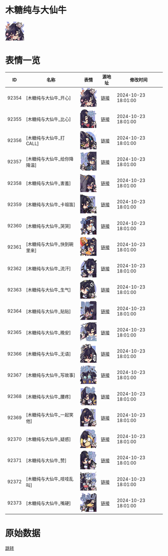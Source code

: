 # 木糖纯与大仙牛

<img src="./cover.png" height="60" alt="cover" />

# 表情一览

|ID|名称|表情|源地址|修改时间|
|----|----|----|----|----|
|92354|[木糖纯与大仙牛_开心]|<img src="./pic/092354_%5B木糖纯与大仙牛_开心%5D.png" height="60" alt="开心"/>|[链接](https://i0.hdslb.com/bfs/garb/413f0e35c9f7a98f38551472c92bffdd6738743f.png)|2024-10-23 18:01:00|
|92355|[木糖纯与大仙牛_比心]|<img src="./pic/092355_%5B木糖纯与大仙牛_比心%5D.png" height="60" alt="比心"/>|[链接](https://i0.hdslb.com/bfs/garb/b37e188621d1ab9e6488627388066e60a3e229fc.png)|2024-10-23 18:01:00|
|92356|[木糖纯与大仙牛_打CALL]|<img src="./pic/092356_%5B木糖纯与大仙牛_打CALL%5D.png" height="60" alt="打CALL"/>|[链接](https://i0.hdslb.com/bfs/garb/3b14833091024442c8d5e947bcac664a2b1501da.png)|2024-10-23 18:01:00|
|92357|[木糖纯与大仙牛_给你降降温]|<img src="./pic/092357_%5B木糖纯与大仙牛_给你降降温%5D.png" height="60" alt="给你降降温"/>|[链接](https://i0.hdslb.com/bfs/garb/b05d4575034af07ce7818123000ec4255340782a.png)|2024-10-23 18:01:00|
|92358|[木糖纯与大仙牛_害羞]|<img src="./pic/092358_%5B木糖纯与大仙牛_害羞%5D.png" height="60" alt="害羞"/>|[链接](https://i0.hdslb.com/bfs/garb/73d1e7b66e58d016aa196a409cb8915848106c4a.png)|2024-10-23 18:01:00|
|92359|[木糖纯与大仙牛_卡祖笛]|<img src="./pic/092359_%5B木糖纯与大仙牛_卡祖笛%5D.png" height="60" alt="卡祖笛"/>|[链接](https://i0.hdslb.com/bfs/garb/7b6ece8dc7cf9ec77a6328290dbf52aa71557066.png)|2024-10-23 18:01:00|
|92360|[木糖纯与大仙牛_哭哭]|<img src="./pic/092360_%5B木糖纯与大仙牛_哭哭%5D.png" height="60" alt="哭哭"/>|[链接](https://i0.hdslb.com/bfs/garb/267c1b07a247fe34b74444bd93303acd2f3ec245.png)|2024-10-23 18:01:00|
|92361|[木糖纯与大仙牛_快到碗里来]|<img src="./pic/092361_%5B木糖纯与大仙牛_快到碗里来%5D.png" height="60" alt="快到碗里来"/>|[链接](https://i0.hdslb.com/bfs/garb/b34edd4deef160045af4db8ca8a6a32902f59f13.png)|2024-10-23 18:01:00|
|92362|[木糖纯与大仙牛_流汗]|<img src="./pic/092362_%5B木糖纯与大仙牛_流汗%5D.png" height="60" alt="流汗"/>|[链接](https://i0.hdslb.com/bfs/garb/4bf4cba42744d2e3b85fbdc6491218b19f6bed02.png)|2024-10-23 18:01:00|
|92363|[木糖纯与大仙牛_生气]|<img src="./pic/092363_%5B木糖纯与大仙牛_生气%5D.png" height="60" alt="生气"/>|[链接](https://i0.hdslb.com/bfs/garb/6c469ea7a4bb4d9ed50228e8e81e1ec9202282f6.png)|2024-10-23 18:01:00|
|92364|[木糖纯与大仙牛_贴贴]|<img src="./pic/092364_%5B木糖纯与大仙牛_贴贴%5D.png" height="60" alt="贴贴"/>|[链接](https://i0.hdslb.com/bfs/garb/0816738794eadc0f2847696a881d434f95e042e1.png)|2024-10-23 18:01:00|
|92365|[木糖纯与大仙牛_晚安]|<img src="./pic/092365_%5B木糖纯与大仙牛_晚安%5D.png" height="60" alt="晚安"/>|[链接](https://i0.hdslb.com/bfs/garb/8284d1d2c033949678f07c5c625ae86d558ded65.png)|2024-10-23 18:01:00|
|92366|[木糖纯与大仙牛_无语]|<img src="./pic/092366_%5B木糖纯与大仙牛_无语%5D.png" height="60" alt="无语"/>|[链接](https://i0.hdslb.com/bfs/garb/a1147bb386545aed9641888ff3f765dc2081f254.png)|2024-10-23 18:01:00|
|92367|[木糖纯与大仙牛_写故事]|<img src="./pic/092367_%5B木糖纯与大仙牛_写故事%5D.png" height="60" alt="写故事"/>|[链接](https://i0.hdslb.com/bfs/garb/c53befd0b50f88618190d4b5dcf48510f094714b.png)|2024-10-23 18:01:00|
|92368|[木糖纯与大仙牛_腰疼]|<img src="./pic/092368_%5B木糖纯与大仙牛_腰疼%5D.png" height="60" alt="腰疼"/>|[链接](https://i0.hdslb.com/bfs/garb/5737b23ba2227fd8cb6aeea1452e1327ef38a23f.png)|2024-10-23 18:01:00|
|92369|[木糖纯与大仙牛_一起笑他]|<img src="./pic/092369_%5B木糖纯与大仙牛_一起笑他%5D.png" height="60" alt="一起笑他"/>|[链接](https://i0.hdslb.com/bfs/garb/a763be41195298ef263dda89aa5e325ae9ac2542.png)|2024-10-23 18:01:00|
|92370|[木糖纯与大仙牛_疑惑]|<img src="./pic/092370_%5B木糖纯与大仙牛_疑惑%5D.png" height="60" alt="疑惑"/>|[链接](https://i0.hdslb.com/bfs/garb/7580bedb92048329241929847433cef5560adf9b.png)|2024-10-23 18:01:00|
|92371|[木糖纯与大仙牛_赞]|<img src="./pic/092371_%5B木糖纯与大仙牛_赞%5D.png" height="60" alt="赞"/>|[链接](https://i0.hdslb.com/bfs/garb/01cb2ac66bfe8f0595ebe7bed8226afcbfab2352.png)|2024-10-23 18:01:00|
|92372|[木糖纯与大仙牛_吱哇乱叫]|<img src="./pic/092372_%5B木糖纯与大仙牛_吱哇乱叫%5D.png" height="60" alt="吱哇乱叫"/>|[链接](https://i0.hdslb.com/bfs/garb/659476f2c3da504f65cf274c670308b2d2c0e1c3.png)|2024-10-23 18:01:00|
|92373|[木糖纯与大仙牛_嘴硬]|<img src="./pic/092373_%5B木糖纯与大仙牛_嘴硬%5D.png" height="60" alt="嘴硬"/>|[链接](https://i0.hdslb.com/bfs/garb/effc2b0a632e10276ebe3c92db27f3a05c20469f.png)|2024-10-23 18:01:00|

# 原始数据

[跳转](./raw.json)

